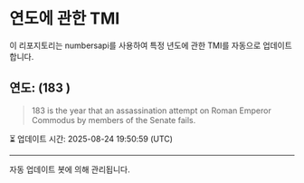 
# 연도에 관한 TMI

이 리포지토리는 numbersapi를 사용하여 특정 년도에 관한 TMI를 자동으로 업데이트합니다.

## 연도: (183 )
> 183 is the year that an assassination attempt on Roman Emperor Commodus by members of the Senate fails.

⏳ 업데이트 시간: 2025-08-24 19:50:59 (UTC)

---
자동 업데이트 봇에 의해 관리됩니다.

